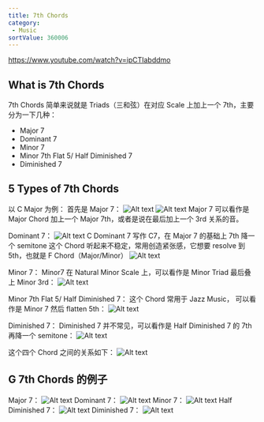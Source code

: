 ```yaml
---
title: 7th Chords
category:
 - Music
sortValue: 360006
---
```


https://www.youtube.com/watch?v=ipCTIabddmo

## What is 7th Chords

7th Chords 简单来说就是 Triads（三和弦）在对应 Scale 上加上一个 7th，主要分为一下几种：

- Major 7
- Dominant 7
- Minor 7
- Minor 7th Flat 5/ Half Diminished 7
- Diminished 7

## 5 Types of 7th Chords

以 C Major 为例：
首先是 Major 7：
![Alt text](image.png)
![Alt text](image-1.png)
Major 7 可以看作是 Major Chord 加上一个 Major 7th，或者是说在最后加上一个 3rd 关系的音。

Dominant 7：
![Alt text](image-2.png)
C Dominant 7 写作 C7，在 Major 7 的基础上 7th 降一个 semitone
这个 Chord 听起来不稳定，常用创造紧张感，它想要 resolve 到 5th，也就是 F Chord（Major/Minor）
![Alt text](image-3.png)

Minor 7：
Minor7 在 Natural Minor Scale 上，可以看作是 Minor Triad 最后叠上 Minor 3rd：
![Alt text](image-4.png)

Minor 7th Flat 5/ Half Diminished 7：
这个 Chord 常用于 Jazz Music， 可以看作是 Minor 7 然后 flatten 5th：
![Alt text](image-5.png)

Diminished 7：
Diminished 7 并不常见，可以看作是 Half Diminished 7 的 7th 再降一个 semitone：
![Alt text](image-6.png)

这个四个 Chord 之间的关系如下：
![Alt text](image-7.png)

## G 7th Chords 的例子
Major 7：
![Alt text](image-8.png)
Dominant 7：
![Alt text](image-9.png)
Minor 7：
![Alt text](image-10.png)
Half Diminished 7：
![Alt text](image-11.png)
Diminished 7：
![Alt text](image-12.png)
